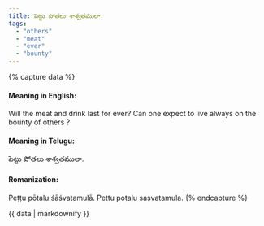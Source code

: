```yaml
---
title: పెట్టు పోతలు శాశ్వతములా.
tags:
  - "others"
  - "meat"
  - "ever"
  - "bounty"
---
```


{% capture data %}
#### Meaning in English:
Will the meat and drink last for ever?
Can one expect to live always on the bounty of others ?

#### Meaning in Telugu:
పెట్టు పోతలు శాశ్వతములా.

#### Romanization:
Peṭṭu pōtalu śāśvatamulā.
Pettu potalu sasvatamula.
{% endcapture %}

{{ data | markdownify }}

